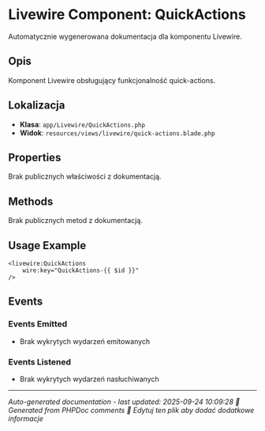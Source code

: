 # Livewire Component: QuickActions

Automatycznie wygenerowana dokumentacja dla komponentu Livewire.

## Opis
Komponent Livewire obsługujący funkcjonalność quick-actions.

## Lokalizacja
- **Klasa**: `app/Livewire/QuickActions.php`
- **Widok**: `resources/views/livewire/quick-actions.blade.php`



## Properties
Brak publicznych właściwości z dokumentacją.

## Methods
Brak publicznych metod z dokumentacją.

## Usage Example
```blade
<livewire:QuickActions
    wire:key="QuickActions-{{ $id }}"
/>
```

## Events

### Events Emitted
- Brak wykrytych wydarzeń emitowanych

### Events Listened
- Brak wykrytych wydarzeń nasłuchiwanych

---
*Auto-generated documentation - last updated: 2025-09-24 10:09:28*
*🤖 Generated from PHPDoc comments*
*📝 Edytuj ten plik aby dodać dodatkowe informacje*